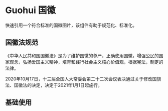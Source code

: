 <script setup>
import guohuiBase from "./examples/guohui/guohui-base.vue"
</script>

# Guohui 国徽

快速引用一个符合标准的国徽图片，该组件有助于规范化、标准化。


## 国徽法规范

《中华人民共和国国徽法》是为了维护国徽的尊严，正确使用国徽，增强公民的国家观念，弘扬爱国主义精神，培育和践行社会主义核心价值观，根据宪法，制定的法律。

2020年10月17日，十三届全国人大常委会第二十二次会议表决通过关于修改国旗法、国徽法的决定，决定于2021年1月1日起施行。


## 基础使用

<guohuiBase />
